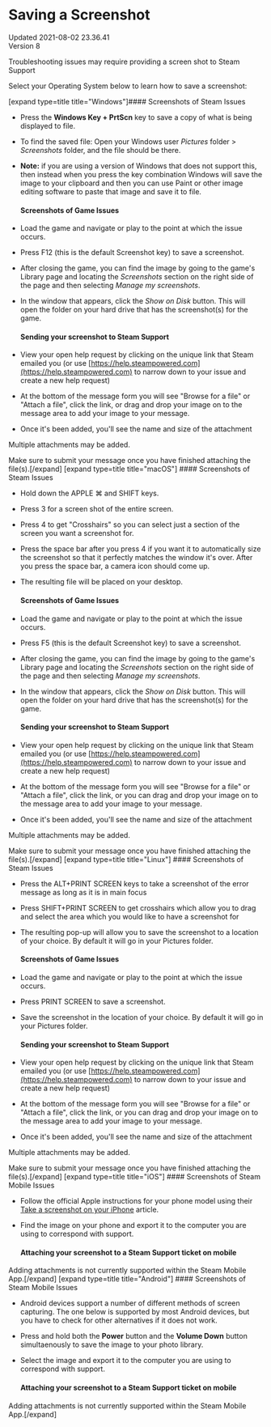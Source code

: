 # Saving a Screenshot
Updated 2021-08-02 23.36.41  
Version 8  

Troubleshooting issues may require providing a screen shot to Steam Support  
  
Select your Operating System below to learn how to save a screenshot:  
  
 [expand type=title title="Windows"]#### Screenshots of Steam Issues
  

* Press the **Windows Key + PrtScn** key to save a copy of what is being displayed to file.
* To find the saved file: Open your Windows user *Pictures* folder > *Screenshots* folder, and the file should be there.
* **Note:** if you are using a version of Windows that does not support this, then instead when you press the key combination Windows will save the image to your clipboard and then you can use Paint or other image editing software to paste that image and save it to file.

  #### Screenshots of Game Issues

* Load the game and navigate or play to the point at which the issue occurs.
* Press F12 (this is the default Screenshot key) to save a screenshot.
* After closing the game, you can find the image by going to the game's Library page and locating the *Screenshots* section on the right side of the page and then selecting *Manage my screenshots*.
* In the window that appears, click the *Show on Disk* button. This will open the folder on your hard drive that has the screenshot(s) for the game.

  #### Sending your screenshot to Steam Support

* View your open help request by clicking on the unique link that Steam emailed you (or use [https://help.steampowered.com](https://help.steampowered.com) to narrow down to your issue and create a new help request)
* At the bottom of the message form you will see "Browse for a file" or "Attach a file", click the link, or drag and drop your image on to the message area to add your image to your message.
* Once it's been added, you'll see the name and size of the attachment

  
  
Multiple attachments may be added.  
  
Make sure to submit your message once you have finished attaching the file(s).[/expand] [expand type=title title="macOS"] #### Screenshots of Steam Issues
  

* Hold down the APPLE ⌘ and SHIFT keys.
* Press 3 for a screen shot of the entire screen.
* Press 4 to get "Crosshairs" so you can select just a section of the screen you want a screenshot for.
* Press the space bar after you press 4 if you want it to automatically size the screenshot so that it perfectly matches the window it's over. After you press the space bar, a camera icon should come up.
* The resulting file will be placed on your desktop.

  #### Screenshots of Game Issues
  

* Load the game and navigate or play to the point at which the issue occurs.
* Press F5 (this is the default Screenshot key) to save a screenshot.
* After closing the game, you can find the image by going to the game's Library page and locating the *Screenshots* section on the right side of the page and then selecting *Manage my screenshots*.
* In the window that appears, click the *Show on Disk* button. This will open the folder on your hard drive that has the screenshot(s) for the game.

  #### Sending your screenshot to Steam Support

* View your open help request by clicking on the unique link that Steam emailed you (or use [https://help.steampowered.com](https://help.steampowered.com) to narrow down to your issue and create a new help request)
* At the bottom of the message form you will see "Browse for a file" or "Attach a file", click the link, or you can drag and drop your image on to the message area to add your image to your message.
* Once it's been added, you'll see the name and size of the attachment

  
  
Multiple attachments may be added.  
  
Make sure to submit your message once you have finished attaching the file(s).[/expand]   [expand type=title title="Linux"] #### Screenshots of Steam Issues

* Press the ALT+PRINT SCREEN keys to take a screenshot of the error message as long as it is in main focus
* Press SHIFT+PRINT SCREEN to get crosshairs which allow you to drag and select the area which you would like to have a screenshot for
* The resulting pop-up will allow you to save the screenshot to a location of your choice. By default it will go in your Pictures folder.

  #### Screenshots of Game Issues

* Load the game and navigate or play to the point at which the issue occurs.
* Press PRINT SCREEN to save a screenshot.
* Save the screenshot in the location of your choice. By default it will go in your Pictures folder.

  #### Sending your screenshot to Steam Support

* View your open help request by clicking on the unique link that Steam emailed you (or use [https://help.steampowered.com](https://help.steampowered.com) to narrow down to your issue and create a new help request)
* At the bottom of the message form you will see "Browse for a file" or "Attach a file", click the link, or you can drag and drop your image on to the message area to add your image to your message.
* Once it's been added, you'll see the name and size of the attachment

  
  
Multiple attachments may be added.  
  
Make sure to submit your message once you have finished attaching the file(s).[/expand]   [expand type=title title="iOS"] #### Screenshots of Steam Mobile Issues
  

* Follow the official Apple instructions for your phone model using their [Take a screenshot on your iPhone](https://support.apple.com/en-us/HT200289) article.
* Find the image on your phone and export it to the computer you are using to correspond with support.

  #### Attaching your screenshot to a Steam Support ticket on mobile
Adding attachments is not currently supported within the Steam Mobile App.[/expand]   [expand type=title title="Android"] #### Screenshots of Steam Mobile Issues
  

* Android devices support a number of different methods of screen capturing. The one below is supported by most Android devices, but you have to check for other alternatives if it does not work.
* Press and hold both the **Power** button and the **Volume Down** button simultaenously to save the image to your photo library.
* Select the image and export it to the computer you are using to correspond with support.

  #### Attaching your screenshot to a Steam Support ticket on mobile
Adding attachments is not currently supported within the Steam Mobile App.[/expand]